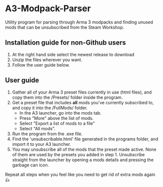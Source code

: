 # A3-Modpack-Parser
Utility program for parsing through Arma 3 modpacks and finding unused mods that can be unsubscribed from the Steam Workshop.

## Installation guide for non-Github users
1. At the right hand side select the newest release to download
2. Unzip the files wherever you want.
3. Follow the user guide below.

## User guide
1. Gather all of your Arma 3 preset files currently in use (html files), and copy them into the /Presets/ folder inside the program.
2. Get a preset file that includes **all** mods you've currently subscribed to, and copy it into the /FullMods/ folder.
   - In the A3 launcher, go into the mods tab.
   - Press "More" above the list of mods.
   - Select "Export a list of mods to a file"
   - Select "All mods".
3. Run the program from the .exe file.
4. Find the 'unsubscribable.html' file generated in the programs folder, and import it to your A3 launcher.
5. You may unsubscribe all of the mods that the preset made active. None of them are used by the presets you added in step 1. Unsubscribe straight from the launcher by opening a mods details and pressing the garbage can icon.

Repeat all steps when you feel like you need to get rid of extra mods again :+1: